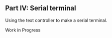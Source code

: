 ## Part IV: Serial terminal

Using the text controller to make a serial terminal.

Work in Progress

